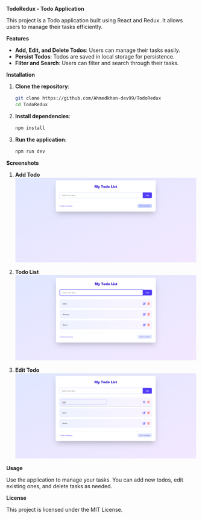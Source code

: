 **TodoRedux - Todo Application**

This project is a Todo application built using React and Redux. It allows users to manage their tasks efficiently.

**Features**

- **Add, Edit, and Delete Todos**: Users can manage their tasks easily.
- **Persist Todos**: Todos are saved in local storage for persistence.
- **Filter and Search**: Users can filter and search through their tasks.

**Installation**

1. **Clone the repository**:
   ```bash
   git clone https://github.com/Ahmedkhan-dev99/TodoRedux
   cd TodoRedux
   ```

2. **Install dependencies**:
   ```bash
   npm install
   ```

3. **Run the application**:
   ```bash
   npm run dev
   ```



**Screenshots**

1. **Add Todo**
   ![Add Todo](preview//image1.png)

2. **Todo List**
   ![Todo List](preview//image2.png)

3. **Edit Todo**
   ![Edit Todo](preview//image3.png)



**Usage**

Use the application to manage your tasks. You can add new todos, edit existing ones, and delete tasks as needed.

**License**

This project is licensed under the MIT License.
